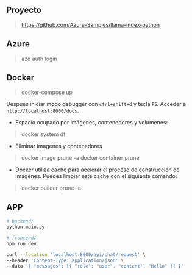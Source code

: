 ## Proyecto

> https://github.com/Azure-Samples/llama-index-python


## Azure

>  azd auth login


## Docker

> docker-compose up

Después iniciar modo debugger con `ctrl+shift+d` y tecla `F5`. Acceder a `http://localhost:8000/docs`.


- Espacio ocupado por imágenes, contenedores y volúmenes:
> docker system df

- Eliminar imagenes y contenedores
> docker image prune -a
> docker container prune

- Docker utiliza cache para acelerar el proceso de construcción de imágenes. Puedes limpiar este cache con el siguiente comando:
> docker builder prune -a


## APP

```bash
# backend/
python main.py
```

```bash
# frontend/
npm run dev
```


```bash
curl --location 'localhost:8000/api/chat/request' \
--header 'Content-Type: application/json' \
--data '{ "messages": [{ "role": "user", "content": "Hello" }] }'
```